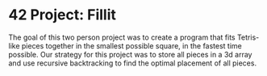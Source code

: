 # 42 Project: Fillit

The goal of this two person project was to create a program that fits Tetris-like pieces together in the smallest possible square, in the fastest time possible. Our strategy for this project was to store all pieces in a 3d array and use recursive backtracking to find the optimal placement of all pieces.
